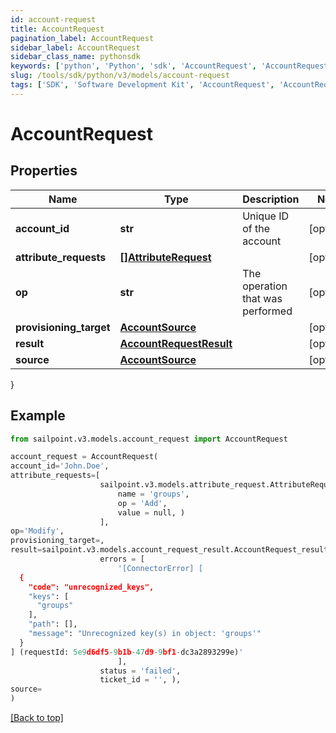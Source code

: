 ```yaml
---
id: account-request
title: AccountRequest
pagination_label: AccountRequest
sidebar_label: AccountRequest
sidebar_class_name: pythonsdk
keywords: ['python', 'Python', 'sdk', 'AccountRequest', 'AccountRequest'] 
slug: /tools/sdk/python/v3/models/account-request
tags: ['SDK', 'Software Development Kit', 'AccountRequest', 'AccountRequest']
---
```


# AccountRequest


## Properties

Name | Type | Description | Notes
------------ | ------------- | ------------- | -------------
**account_id** | **str** | Unique ID of the account | [optional] 
**attribute_requests** | [**[]AttributeRequest**](attribute-request) |  | [optional] 
**op** | **str** | The operation that was performed | [optional] 
**provisioning_target** | [**AccountSource**](account-source) |  | [optional] 
**result** | [**AccountRequestResult**](account-request-result) |  | [optional] 
**source** | [**AccountSource**](account-source) |  | [optional] 
}

## Example

```python
from sailpoint.v3.models.account_request import AccountRequest

account_request = AccountRequest(
account_id='John.Doe',
attribute_requests=[
                    sailpoint.v3.models.attribute_request.AttributeRequest(
                        name = 'groups', 
                        op = 'Add', 
                        value = null, )
                    ],
op='Modify',
provisioning_target=,
result=sailpoint.v3.models.account_request_result.AccountRequest_result(
                    errors = [
                        '[ConnectorError] [
  {
    "code": "unrecognized_keys",
    "keys": [
      "groups"
    ],
    "path": [],
    "message": "Unrecognized key(s) in object: 'groups'"
  }
] (requestId: 5e9d6df5-9b1b-47d9-9bf1-dc3a2893299e)'
                        ], 
                    status = 'failed', 
                    ticket_id = '', ),
source=
)

```
[[Back to top]](#) 

